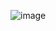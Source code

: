 ![image](https://user-images.githubusercontent.com/112444641/189455396-3d33048d-7a81-4eb5-b192-c70c8f940294.png)

